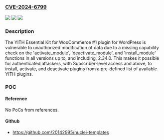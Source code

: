 ### [CVE-2024-6799](https://cve.mitre.org/cgi-bin/cvename.cgi?name=CVE-2024-6799)
![](https://img.shields.io/static/v1?label=Product&message=YITH%20Essential%20Kit%20for%20WooCommerce%20%231&color=blue)
![](https://img.shields.io/static/v1?label=Version&message=*%3C%3D%202.34.0%20&color=brighgreen)
![](https://img.shields.io/static/v1?label=Vulnerability&message=CWE-862%20Missing%20Authorization&color=brighgreen)

### Description

The YITH Essential Kit for WooCommerce #1 plugin for WordPress is vulnerable to unauthorized modification of data due to a missing capability check on the 'activate_module', 'deactivate_module', and 'install_module' functions in all versions up to, and including, 2.34.0. This makes it possible for authenticated attackers, with Subscriber-level access and above, to install, activate, and deactivate plugins from a pre-defined list of available YITH plugins.

### POC

#### Reference
No PoCs from references.

#### Github
- https://github.com/20142995/nuclei-templates

